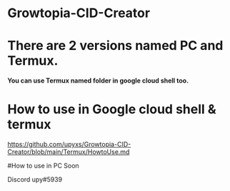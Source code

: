 # Growtopia-CID-Creator

# There are 2 versions named PC and Termux.
**You can use Termux named folder in google cloud shell too.**

# How to use in Google cloud shell & termux
https://github.com/upyxs/Growtopia-CID-Creator/blob/main/Termux/HowtoUse.md

#How to use in PC
Soon

Discord upy#5939
